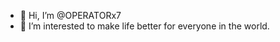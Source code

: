 - 👋 Hi, I’m @OPERATORx7
- 👀 I’m interested to make life better for everyone in the world.

<!---
 I’m OPERATORx7
--->
